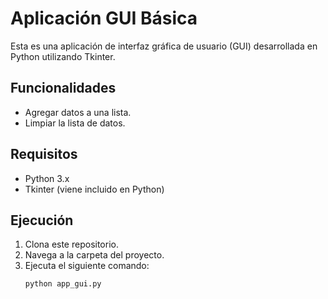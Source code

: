 # Aplicación GUI Básica

Esta es una aplicación de interfaz gráfica de usuario (GUI) desarrollada en Python utilizando Tkinter.

## Funcionalidades
- Agregar datos a una lista.
- Limpiar la lista de datos.

## Requisitos
- Python 3.x
- Tkinter (viene incluido en Python)

## Ejecución
1. Clona este repositorio.
2. Navega a la carpeta del proyecto.
3. Ejecuta el siguiente comando:
   ```bash
   python app_gui.py
   